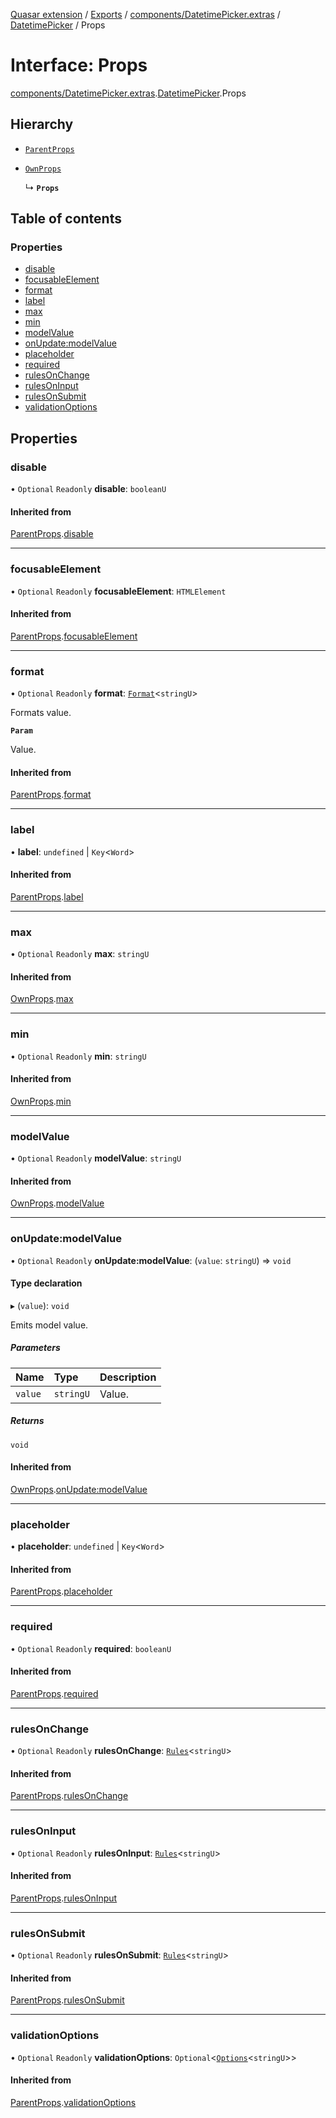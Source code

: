[Quasar extension](../index.md) / [Exports](../modules.md) / [components/DatetimePicker.extras](../modules/components_DatetimePicker_extras.md) / [DatetimePicker](../modules/components_DatetimePicker_extras.DatetimePicker.md) / Props

# Interface: Props

[components/DatetimePicker.extras](../modules/components_DatetimePicker_extras.md).[DatetimePicker](../modules/components_DatetimePicker_extras.DatetimePicker.md).Props

## Hierarchy

- [`ParentProps`](components_DatetimePicker_extras.DatetimePicker.ParentProps.md)

- [`OwnProps`](components_DatetimePicker_extras.DatetimePicker.OwnProps.md)

  ↳ **`Props`**

## Table of contents

### Properties

- [disable](components_DatetimePicker_extras.DatetimePicker.Props.md#disable)
- [focusableElement](components_DatetimePicker_extras.DatetimePicker.Props.md#focusableelement)
- [format](components_DatetimePicker_extras.DatetimePicker.Props.md#format)
- [label](components_DatetimePicker_extras.DatetimePicker.Props.md#label)
- [max](components_DatetimePicker_extras.DatetimePicker.Props.md#max)
- [min](components_DatetimePicker_extras.DatetimePicker.Props.md#min)
- [modelValue](components_DatetimePicker_extras.DatetimePicker.Props.md#modelvalue)
- [onUpdate:modelValue](components_DatetimePicker_extras.DatetimePicker.Props.md#onupdate:modelvalue)
- [placeholder](components_DatetimePicker_extras.DatetimePicker.Props.md#placeholder)
- [required](components_DatetimePicker_extras.DatetimePicker.Props.md#required)
- [rulesOnChange](components_DatetimePicker_extras.DatetimePicker.Props.md#rulesonchange)
- [rulesOnInput](components_DatetimePicker_extras.DatetimePicker.Props.md#rulesoninput)
- [rulesOnSubmit](components_DatetimePicker_extras.DatetimePicker.Props.md#rulesonsubmit)
- [validationOptions](components_DatetimePicker_extras.DatetimePicker.Props.md#validationoptions)

## Properties

### disable

• `Optional` `Readonly` **disable**: `booleanU`

#### Inherited from

[ParentProps](components_DatetimePicker_extras.DatetimePicker.ParentProps.md).[disable](components_DatetimePicker_extras.DatetimePicker.ParentProps.md#disable)

___

### focusableElement

• `Optional` `Readonly` **focusableElement**: `HTMLElement`

#### Inherited from

[ParentProps](components_DatetimePicker_extras.DatetimePicker.ParentProps.md).[focusableElement](components_DatetimePicker_extras.DatetimePicker.ParentProps.md#focusableelement)

___

### format

• `Optional` `Readonly` **format**: [`Format`](components_Field_extras.Field.Format.md)<`stringU`\>

Formats value.

**`Param`**

Value.

#### Inherited from

[ParentProps](components_DatetimePicker_extras.DatetimePicker.ParentProps.md).[format](components_DatetimePicker_extras.DatetimePicker.ParentProps.md#format)

___

### label

• **label**: `undefined` \| `Key`<`Word`\>

#### Inherited from

[ParentProps](components_DatetimePicker_extras.DatetimePicker.ParentProps.md).[label](components_DatetimePicker_extras.DatetimePicker.ParentProps.md#label)

___

### max

• `Optional` `Readonly` **max**: `stringU`

#### Inherited from

[OwnProps](components_DatetimePicker_extras.DatetimePicker.OwnProps.md).[max](components_DatetimePicker_extras.DatetimePicker.OwnProps.md#max)

___

### min

• `Optional` `Readonly` **min**: `stringU`

#### Inherited from

[OwnProps](components_DatetimePicker_extras.DatetimePicker.OwnProps.md).[min](components_DatetimePicker_extras.DatetimePicker.OwnProps.md#min)

___

### modelValue

• `Optional` `Readonly` **modelValue**: `stringU`

#### Inherited from

[OwnProps](components_DatetimePicker_extras.DatetimePicker.OwnProps.md).[modelValue](components_DatetimePicker_extras.DatetimePicker.OwnProps.md#modelvalue)

___

### onUpdate:modelValue

• `Optional` `Readonly` **onUpdate:modelValue**: (`value`: `stringU`) => `void`

#### Type declaration

▸ (`value`): `void`

Emits model value.

##### Parameters

| Name | Type | Description |
| :------ | :------ | :------ |
| `value` | `stringU` | Value. |

##### Returns

`void`

#### Inherited from

[OwnProps](components_DatetimePicker_extras.DatetimePicker.OwnProps.md).[onUpdate:modelValue](components_DatetimePicker_extras.DatetimePicker.OwnProps.md#onupdate:modelvalue)

___

### placeholder

• **placeholder**: `undefined` \| `Key`<`Word`\>

#### Inherited from

[ParentProps](components_DatetimePicker_extras.DatetimePicker.ParentProps.md).[placeholder](components_DatetimePicker_extras.DatetimePicker.ParentProps.md#placeholder)

___

### required

• `Optional` `Readonly` **required**: `booleanU`

#### Inherited from

[ParentProps](components_DatetimePicker_extras.DatetimePicker.ParentProps.md).[required](components_DatetimePicker_extras.DatetimePicker.ParentProps.md#required)

___

### rulesOnChange

• `Optional` `Readonly` **rulesOnChange**: [`Rules`](../modules/components_api_validation_internal.md#rules)<`stringU`\>

#### Inherited from

[ParentProps](components_DatetimePicker_extras.DatetimePicker.ParentProps.md).[rulesOnChange](components_DatetimePicker_extras.DatetimePicker.ParentProps.md#rulesonchange)

___

### rulesOnInput

• `Optional` `Readonly` **rulesOnInput**: [`Rules`](../modules/components_api_validation_internal.md#rules)<`stringU`\>

#### Inherited from

[ParentProps](components_DatetimePicker_extras.DatetimePicker.ParentProps.md).[rulesOnInput](components_DatetimePicker_extras.DatetimePicker.ParentProps.md#rulesoninput)

___

### rulesOnSubmit

• `Optional` `Readonly` **rulesOnSubmit**: [`Rules`](../modules/components_api_validation_internal.md#rules)<`stringU`\>

#### Inherited from

[ParentProps](components_DatetimePicker_extras.DatetimePicker.ParentProps.md).[rulesOnSubmit](components_DatetimePicker_extras.DatetimePicker.ParentProps.md#rulesonsubmit)

___

### validationOptions

• `Optional` `Readonly` **validationOptions**: `Optional`<[`Options`](components_api_validation_internal.Options.md)<`stringU`\>\>

#### Inherited from

[ParentProps](components_DatetimePicker_extras.DatetimePicker.ParentProps.md).[validationOptions](components_DatetimePicker_extras.DatetimePicker.ParentProps.md#validationoptions)

